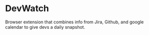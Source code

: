 # DevWatch

Browser extension that combines info from Jira, Github, and google calendar to give devs a daily snapshot.
